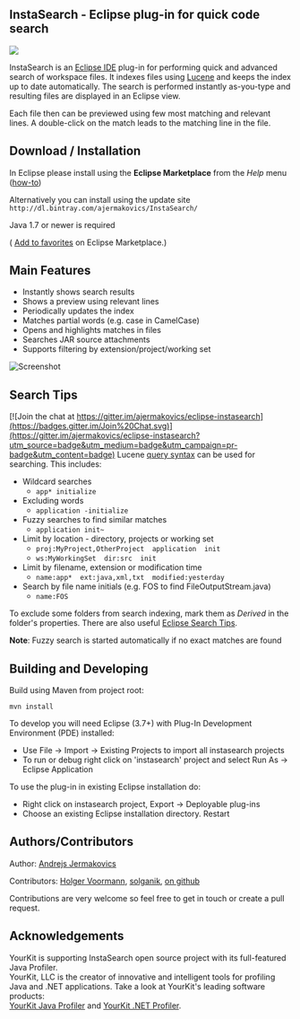 InstaSearch - Eclipse plug-in for quick code search
--

<a href="http://marketplace.eclipse.org/marketplace-client-intro?mpc_install=1093" title="Drag and drop into a running Eclipse menu area to install InstaSearch">
  <img src="https://marketplace.eclipse.org/sites/all/modules/custom/marketplace/images/installbutton.png"/>
</a>

InstaSearch is an  [Eclipse IDE](http://eclipse.org) plug-in for performing quick and advanced search of workspace files. It indexes files using [Lucene](http://lucene.apache.org/core/) and keeps the index up to date automatically. The search is performed instantly as-you-type and resulting files are displayed in an Eclipse view.

Each file then can be previewed using few most matching and relevant lines. A double-click on the match leads to the matching line in the file.

Download / Installation
--
In Eclipse please install using the **Eclipse Marketplace** from the *Help* menu ([how-to](http://marketplace.eclipse.org/marketplace-client-intro))

Alternatively you can install using the update site `http://dl.bintray.com/ajermakovics/InstaSearch/`

Java 1.7 or newer is required

( [Add to favorites](http://marketplace.eclipse.org/content/instasearch) on Eclipse Marketplace.)

Main Features
--
* Instantly shows search results
* Shows a preview using relevant lines
* Periodically updates the index
* Matches partial words (e.g. case in CamelCase)
* Opens and highlights matches in files
* Searches JAR source attachments
* Supports filtering by extension/project/working set

![Screenshot](https://raw.githubusercontent.com/ajermakovics/eclipse-instasearch/gh-pages/images/instasearch_new.jpg) 

Search Tips
---

[![Join the chat at https://gitter.im/ajermakovics/eclipse-instasearch](https://badges.gitter.im/Join%20Chat.svg)](https://gitter.im/ajermakovics/eclipse-instasearch?utm_source=badge&utm_medium=badge&utm_campaign=pr-badge&utm_content=badge)
Lucene [query syntax](http://lucene.apache.org/core/old_versioned_docs/versions/3_0_0/queryparsersyntax.html) can be used for searching. This includes:

* Wildcard searches
  * `app* initialize`
* Excluding words
  * `application -initialize`
* Fuzzy searches to find similar matches
   * `application init~`
* Limit by location - directory, projects or working set
   * `proj:MyProject,OtherProject  application  init `
   * `ws:MyWorkingSet  dir:src  init `
* Limit by filename, extension or modification time
   * `name:app*  ext:java,xml,txt  modified:yesterday  `
* Search by file name initials (e.g. FOS to find FileOutputStream.java)
   * `name:FOS`

To exclude some folders from search indexing, mark them as *Derived* in the folder's properties.
There are also useful [Eclipse Search Tips](https://github.com/ajermakovics/eclipse-instasearch/wiki/Eclipse-search-tips).

**Note**: Fuzzy search is started automatically if no exact matches are found

Building and Developing
---

Build using Maven from project root:

    mvn install

To develop you will need Eclipse (3.7+) with Plug-In Development Environment (PDE) installed:
* Use File -> Import -> Existing Projects to import all instasearch projects
* To run or debug right click on 'instasearch' project and select Run As -> Eclipse Application

To use the plug-in in existing Eclipse installation do:
* Right click on instasearch project, Export -> Deployable plug-ins
* Choose an existing Eclipse installation directory. Restart

Authors/Contributors
---
Author:  [Andrejs Jermakovics](http://github.com/ajermakovics)

Contributors:  [Holger Voormann](http://eclipsehowl.wordpress.com/), [solganik](https://github.com/solganik), [on github](https://github.com/ajermakovics/eclipse-instasearch/graphs/contributors)

Contributions are very welcome so feel free to get in touch or create a pull request. 

Acknowledgements
---

YourKit is supporting InstaSearch open source project with its full-featured Java Profiler.  
YourKit, LLC is the creator of innovative and intelligent tools for profiling  
Java and .NET applications. Take a look at YourKit's leading software products:  
<a href="http://www.yourkit.com/java/profiler/index.jsp">YourKit Java Profiler</a> and
<a href="http://www.yourkit.com/.net/profiler/index.jsp">YourKit .NET Profiler</a>.  
